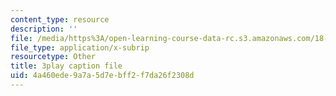 ```yaml
---
content_type: resource
description: ''
file: /media/https%3A/open-learning-course-data-rc.s3.amazonaws.com/18-01sc-single-variable-calculus-fall-2010/4a460ede9a7a5d7ebff2f7da26f2308d_kCPVBl953eY.vtt
file_type: application/x-subrip
resourcetype: Other
title: 3play caption file
uid: 4a460ede-9a7a-5d7e-bff2-f7da26f2308d
---
```

